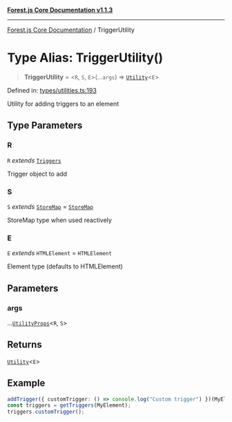 [**Forest.js Core Documentation v1.1.3**](../README.md)

***

[Forest.js Core Documentation](../README.md) / TriggerUtility

# Type Alias: TriggerUtility()

> **TriggerUtility** = \<`R`, `S`, `E`\>(...`args`) => [`Utility`](Utility.md)\<`E`\>

Defined in: [types/utilities.ts:193](https://github.com/GrangbelrLurain/forest-js/blob/bdde5e53b4a2b124cb391dbc48a1becdc370cd3d/packages/core/src/types/utilities.ts#L193)

Utility for adding triggers to an element

## Type Parameters

### R

`R` *extends* [`Triggers`](Triggers.md)

Trigger object to add

### S

`S` *extends* [`StoreMap`](StoreMap.md) = [`StoreMap`](StoreMap.md)

StoreMap type when used reactively

### E

`E` *extends* `HTMLElement` = `HTMLElement`

Element type (defaults to HTMLElement)

## Parameters

### args

...[`UtilityProps`](UtilityProps.md)\<`R`, `S`\>

## Returns

[`Utility`](Utility.md)\<`E`\>

## Example

```ts
addTrigger({ customTrigger: () => console.log("Custom trigger") })(MyElement);
const triggers = getTriggers(MyElement);
triggers.customTrigger();
```
